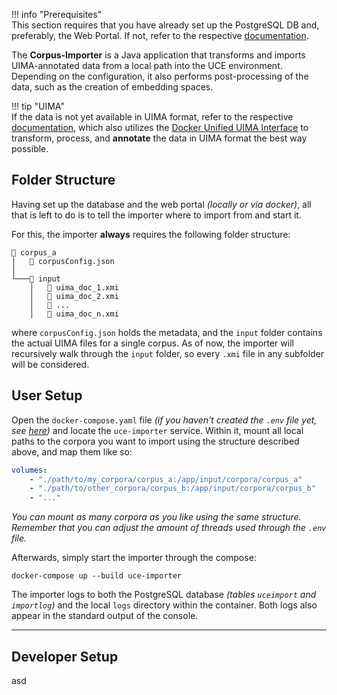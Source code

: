!!! info "Prerequisites"  
    This section requires that you have already set up the PostgreSQL DB and, preferably, the Web Portal. If not, refer to the respective [documentation](#TODO).

The **Corpus-Importer** is a Java application that transforms and imports UIMA-annotated data from a local path into the UCE environment. Depending on the configuration, it also performs post-processing of the data, such as the creation of embedding spaces.

!!! tip "UIMA"  
    If the data is not yet available in UIMA format, refer to the respective [documentation](#TODO), which also utilizes the [Docker Unified UIMA Interface](#TODO) to transform, process, and **annotate** the data in UIMA format the best way possible.

## Folder Structure

Having set up the database and the web portal *(locally or via docker)*, all that is left to do is to tell the importer where to import from and start it.

For this, the importer **always** requires the following folder structure:

```
📁 corpus_a
│   📄 corpusConfig.json
│
└───📁 input
    │   📄 uima_doc_1.xmi
    │   📄 uima_doc_2.xmi
    │   📄 ...
    │   📄 uima_doc_n.xmi
```

where `corpusConfig.json` holds the metadata, and the `input` folder contains the actual UIMA files for a single corpus. As of now, the importer will recursively walk through the `input` folder, so every `.xmi` file in any subfolder will be considered.

## User Setup

Open the `docker-compose.yaml` file *(if you haven't created the `.env` file yet, see [here](#TODO))* and locate the `uce-importer` service. Within it, mount all local paths to the corpora you want to import using the structure described above, and map them like so: 

```yaml
volumes:
    - "./path/to/my_corpora/corpus_a:/app/input/corpora/corpus_a"
    - "./path/to/other_corpora/corpus_b:/app/input/corpora/corpus_b"
    - "..."
```

*You can mount as many corpora as you like using the same structure. Remember that you can adjust the amount of threads used through the `.env` file.*

Afterwards, simply start the importer through the compose:

```
docker-compose up --build uce-importer
```

The importer logs to both the PostgreSQL database *(tables `uceimport` and `importlog`)* and the local `logs` directory within the container. Both logs also appear in the standard output of the console.

<hr/>

## Developer Setup

asd

